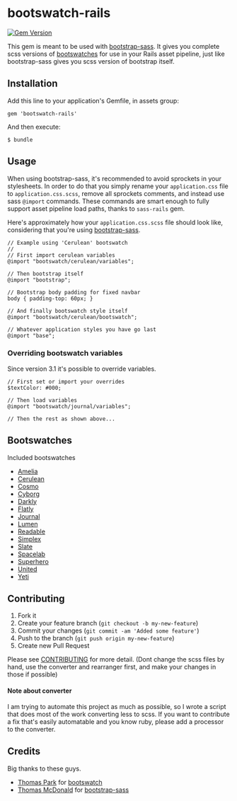 # bootswatch-rails

[![Gem Version](https://badge.fury.io/rb/bootswatch-rails.svg)](http://badge.fury.io/rb/bootswatch-rails)

This gem is meant to be used with
[bootstrap-sass](https://github.com/thomas-mcdonald/bootstrap-sass). It gives
you complete scss versions of [bootswatches](http://bootswatch.com) for use in
your Rails asset pipeline, just like bootstrap-sass gives you scss version of
bootstrap itself.

## Installation

Add this line to your application's Gemfile, in assets group:

    gem 'bootswatch-rails'

And then execute:

    $ bundle

## Usage

When using bootstrap-sass, it's recommended to avoid sprockets in your
stylesheets. In order to do that you simply rename your `application.css` file
to `application.css.scss`, remove all sprockets comments, and instead use sass
`@import` commands. These commands are smart enough to fully support asset
pipeline load paths, thanks to `sass-rails` gem.

Here's approximately how your `application.css.scss` file should look like,
considering that you're using
[bootstrap-sass](https://github.com/thomas-mcdonald/bootstrap-sass).

    // Example using 'Cerulean' bootswatch
    //
    // First import cerulean variables
    @import "bootswatch/cerulean/variables";

    // Then bootstrap itself
    @import "bootstrap";

    // Bootstrap body padding for fixed navbar
    body { padding-top: 60px; }

    // And finally bootswatch style itself
    @import "bootswatch/cerulean/bootswatch";

    // Whatever application styles you have go last
    @import "base";

### Overriding bootswatch variables

Since version 3.1 it's possible to override variables.

    // First set or import your overrides
    $textColor: #000;

    // Then load variables
    @import "bootswatch/journal/variables";

    // Then the rest as shown above...

## Bootswatches

Included bootswatches

* [Amelia](http://bootswatch.com/amelia/)
* [Cerulean](http://bootswatch.com/cerulean/)
* [Cosmo](http://bootswatch.com/cosmo/)
* [Cyborg](http://bootswatch.com/cyborg/)
* [Darkly](http://bootswatch.com/darkly/)
* [Flatly](http://bootswatch.com/flatly/)
* [Journal](http://bootswatch.com/journal/)
* [Lumen](http://bootswatch.com/lumen/)
* [Readable](http://bootswatch.com/readable/)
* [Simplex](http://bootswatch.com/simplex/)
* [Slate](http://bootswatch.com/slate/)
* [Spacelab](http://bootswatch.com/spacelab/)
* [Superhero](http://bootswatch.com/superhero/)
* [United](http://bootswatch.com/united/)
* [Yeti](http://bootswatch.com/yeti/)

## Contributing

1. Fork it
2. Create your feature branch (`git checkout -b my-new-feature`)
3. Commit your changes (`git commit -am 'Added some feature'`)
4. Push to the branch (`git push origin my-new-feature`)
5. Create new Pull Request

Please see [CONTRIBUTING](https://github.com/maxim/bootswatch-rails/blob/master/CONTRIBUTING.md) for more detail. (Dont change the scss files by hand, use the converter and rearranger first, and make your changes in those if possible)


#### Note about converter
I am trying to automate this project as much as possible, so I wrote a script
that does most of the work converting less to scss. If you want to contribute a
fix that's easily automatable and you know ruby, please add a processor to the
converter.

## Credits

Big thanks to these guys.

* [Thomas Park](http://github.com/thomaspark) for [bootswatch](http://bootswatch.com/)
* [Thomas McDonald](http://github.com/thomas-mcdonald) for [bootstrap-sass](https://github.com/thomas-mcdonald/bootstrap-sass)
